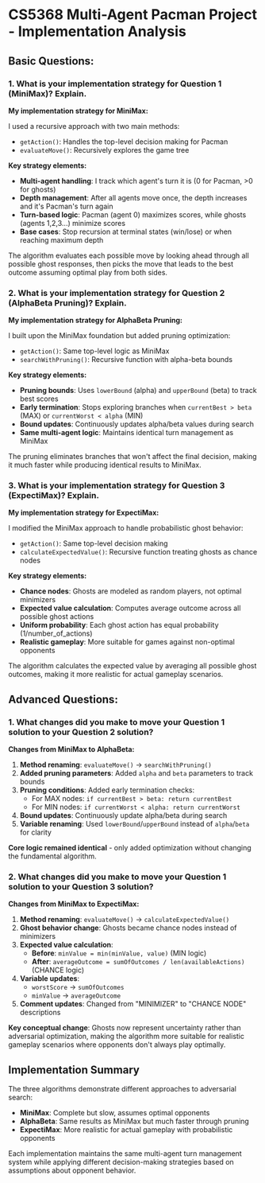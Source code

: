 # CS5368 Multi-Agent Pacman Project - Implementation Analysis

## Basic Questions:

### 1. What is your implementation strategy for Question 1 (MiniMax)? Explain.

**My implementation strategy for MiniMax:**

I used a recursive approach with two main methods:
- `getAction()`: Handles the top-level decision making for Pacman
- `evaluateMove()`: Recursively explores the game tree

**Key strategy elements:**
- **Multi-agent handling**: I track which agent's turn it is (0 for Pacman, >0 for ghosts)
- **Depth management**: After all agents move once, the depth increases and it's Pacman's turn again
- **Turn-based logic**: Pacman (agent 0) maximizes scores, while ghosts (agents 1,2,3...) minimize scores
- **Base cases**: Stop recursion at terminal states (win/lose) or when reaching maximum depth

The algorithm evaluates each possible move by looking ahead through all possible ghost responses, then picks the move that leads to the best outcome assuming optimal play from both sides.

### 2. What is your implementation strategy for Question 2 (AlphaBeta Pruning)? Explain.

**My implementation strategy for AlphaBeta Pruning:**

I built upon the MiniMax foundation but added pruning optimization:
- `getAction()`: Same top-level logic as MiniMax
- `searchWithPruning()`: Recursive function with alpha-beta bounds

**Key strategy elements:**
- **Pruning bounds**: Uses `lowerBound` (alpha) and `upperBound` (beta) to track best scores
- **Early termination**: Stops exploring branches when `currentBest > beta` (MAX) or `currentWorst < alpha` (MIN)
- **Bound updates**: Continuously updates alpha/beta values during search
- **Same multi-agent logic**: Maintains identical turn management as MiniMax

The pruning eliminates branches that won't affect the final decision, making it much faster while producing identical results to MiniMax.

### 3. What is your implementation strategy for Question 3 (ExpectiMax)? Explain.

**My implementation strategy for ExpectiMax:**

I modified the MiniMax approach to handle probabilistic ghost behavior:
- `getAction()`: Same top-level decision making
- `calculateExpectedValue()`: Recursive function treating ghosts as chance nodes

**Key strategy elements:**
- **Chance nodes**: Ghosts are modeled as random players, not optimal minimizers
- **Expected value calculation**: Computes average outcome across all possible ghost actions
- **Uniform probability**: Each ghost action has equal probability (1/number_of_actions)
- **Realistic gameplay**: More suitable for games against non-optimal opponents

The algorithm calculates the expected value by averaging all possible ghost outcomes, making it more realistic for actual gameplay scenarios.

## Advanced Questions:

### 1. What changes did you make to move your Question 1 solution to your Question 2 solution?

**Changes from MiniMax to AlphaBeta:**

1. **Method renaming**: `evaluateMove()` → `searchWithPruning()`
2. **Added pruning parameters**: Added `alpha` and `beta` parameters to track bounds
3. **Pruning conditions**: Added early termination checks:
   - For MAX nodes: `if currentBest > beta: return currentBest`
   - For MIN nodes: `if currentWorst < alpha: return currentWorst`
4. **Bound updates**: Continuously update alpha/beta during search
5. **Variable renaming**: Used `lowerBound`/`upperBound` instead of `alpha`/`beta` for clarity

**Core logic remained identical** - only added optimization without changing the fundamental algorithm.

### 2. What changes did you make to move your Question 1 solution to your Question 3 solution?

**Changes from MiniMax to ExpectiMax:**

1. **Method renaming**: `evaluateMove()` → `calculateExpectedValue()`
2. **Ghost behavior change**: Ghosts became chance nodes instead of minimizers
3. **Expected value calculation**: 
   - **Before**: `minValue = min(minValue, value)` (MIN logic)
   - **After**: `averageOutcome = sumOfOutcomes / len(availableActions)` (CHANCE logic)
4. **Variable updates**: 
   - `worstScore` → `sumOfOutcomes`
   - `minValue` → `averageOutcome`
5. **Comment updates**: Changed from "MINIMIZER" to "CHANCE NODE" descriptions

**Key conceptual change**: Ghosts now represent uncertainty rather than adversarial optimization, making the algorithm more suitable for realistic gameplay scenarios where opponents don't always play optimally.

## Implementation Summary

The three algorithms demonstrate different approaches to adversarial search:
- **MiniMax**: Complete but slow, assumes optimal opponents
- **AlphaBeta**: Same results as MiniMax but much faster through pruning
- **ExpectiMax**: More realistic for actual gameplay with probabilistic opponents

Each implementation maintains the same multi-agent turn management system while applying different decision-making strategies based on assumptions about opponent behavior.